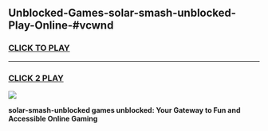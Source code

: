 
## Unblocked-Games-solar-smash-unblocked-Play-Online-#vcwnd
<h3>
<a href="https://premium.freeplayer.one?title=solar-smash-unblocked&ref=24F">CLICK TO PLAY</a></h3>
<hr>

<h3>
<a href="https://premium.freeplayer.one?title=solar-smash-unblocked&ref=24F">CLICK 2 PLAY</a>
  
</h3>

<a href="https://premium.freeplayer.one?title=solar-smash-unblocked&ref=24F/"><img src="https://clearcache.store/games.png"></a>


**solar-smash-unblocked games unblocked: Your Gateway to Fun and Accessible Online Gaming**
